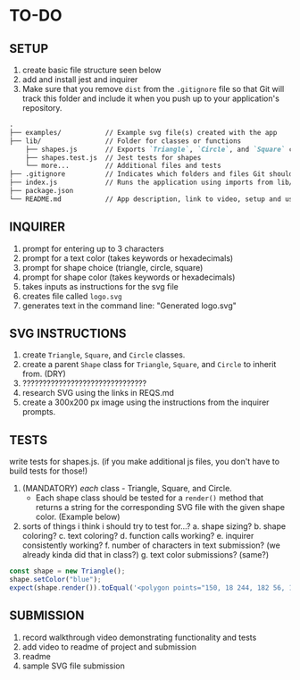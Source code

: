 # TO-DO
## SETUP
1. create basic file structure seen below
2. add and install jest and inquirer
3. Make sure that you remove `dist` from the `.gitignore` file so that Git will track this folder and include it when you push up to your application's repository.

```md
.  
├── examples/           // Example svg file(s) created with the app
├── lib/                // Folder for classes or functions
    ├── shapes.js       // Exports `Triangle`, `Circle`, and `Square` classes
    ├── shapes.test.js  // Jest tests for shapes
    └── more...         // Additional files and tests
├── .gitignore          // Indicates which folders and files Git should ignore
├── index.js            // Runs the application using imports from lib/
├── package.json
└── README.md           // App description, link to video, setup and usage instructions           
```

## INQUIRER
1. prompt for entering up to 3 characters
2. prompt for a text color (takes keywords or hexadecimals)
3. prompt for shape choice (triangle, circle, square)
4. prompt for shape color (takes keywords or hexadecimals)
5. takes inputs as instructions for the svg file
6. creates file called `logo.svg`
7. generates text in the command line: "Generated logo.svg"

## SVG INSTRUCTIONS
1. create `Triangle`, `Square`, and `Circle` classes.
2. create a parent `Shape` class for `Triangle`, `Square`, and `Circle` to inherit from. (DRY)
3. ???????????????????????????????
4. research SVG using the links in REQS.md
5. create a 300x200 px image using the instructions from the inquirer prompts.

## TESTS
write tests for shapes.js. (if you make additional js files, you don't have to build tests for those!)
1. (MANDATORY) *each* class - Triangle, Square, and Circle.
    - Each shape class should be tested for a `render()` method that returns a string for the corresponding SVG file with the given shape color. (Example below)
2. sorts of things i think i should try to test for...?
    a. shape sizing?
    b. shape coloring?
    c. text coloring?
    d. function calls working?
    e. inquirer consistently working?
    f. number of characters in text submission? (we already kinda did that in class?)
    g. text color submissions? (same?)

```js
const shape = new Triangle();
shape.setColor("blue");
expect(shape.render()).toEqual('<polygon points="150, 18 244, 182 56, 182" fill="blue" />');
```

## SUBMISSION
1. record walkthrough video demonstrating functionality and tests
2. add video to readme of project and submission 
3. readme
4. sample SVG file submission



